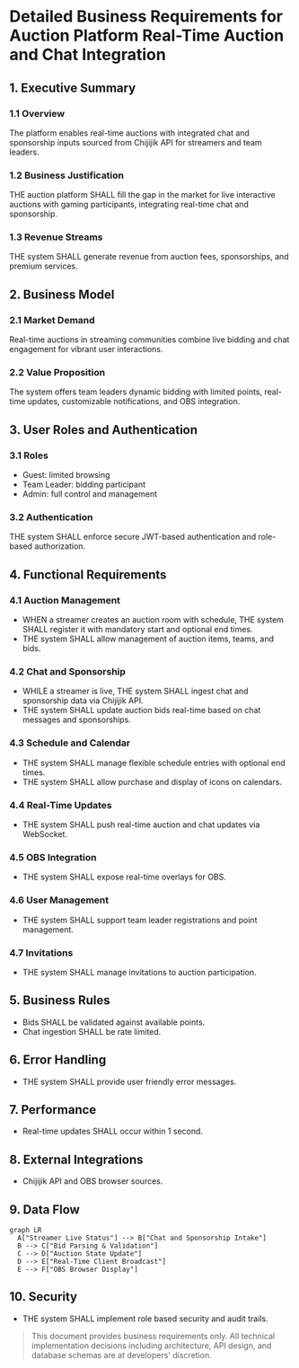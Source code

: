 # Detailed Business Requirements for Auction Platform Real-Time Auction and Chat Integration

## 1. Executive Summary

### 1.1 Overview
The platform enables real-time auctions with integrated chat and sponsorship inputs sourced from Chijijik API for streamers and team leaders.

### 1.2 Business Justification
THE auction platform SHALL fill the gap in the market for live interactive auctions with gaming participants, integrating real-time chat and sponsorship.

### 1.3 Revenue Streams
THE system SHALL generate revenue from auction fees, sponsorships, and premium services.

## 2. Business Model

### 2.1 Market Demand
Real-time auctions in streaming communities combine live bidding and chat engagement for vibrant user interactions.

### 2.2 Value Proposition
The system offers team leaders dynamic bidding with limited points, real-time updates, customizable notifications, and OBS integration.

## 3. User Roles and Authentication

### 3.1 Roles
- Guest: limited browsing
- Team Leader: bidding participant
- Admin: full control and management

### 3.2 Authentication
THE system SHALL enforce secure JWT-based authentication and role-based authorization.

## 4. Functional Requirements

### 4.1 Auction Management
- WHEN a streamer creates an auction room with schedule, THE system SHALL register it with mandatory start and optional end times.
- THE system SHALL allow management of auction items, teams, and bids.

### 4.2 Chat and Sponsorship
- WHILE a streamer is live, THE system SHALL ingest chat and sponsorship data via Chijijik API.
- THE system SHALL update auction bids real-time based on chat messages and sponsorships.

### 4.3 Schedule and Calendar
- THE system SHALL manage flexible schedule entries with optional end times.
- THE system SHALL allow purchase and display of icons on calendars.

### 4.4 Real-Time Updates
- THE system SHALL push real-time auction and chat updates via WebSocket.

### 4.5 OBS Integration
- THE system SHALL expose real-time overlays for OBS.

### 4.6 User Management
- THE system SHALL support team leader registrations and point management.

### 4.7 Invitations
- THE system SHALL manage invitations to auction participation.

## 5. Business Rules
- Bids SHALL be validated against available points.
- Chat ingestion SHALL be rate limited.

## 6. Error Handling
- THE system SHALL provide user friendly error messages.

## 7. Performance
- Real-time updates SHALL occur within 1 second.

## 8. External Integrations
- Chijijik API and OBS browser sources.

## 9. Data Flow
```mermaid
graph LR
  A["Streamer Live Status"] --> B["Chat and Sponsorship Intake"]
  B --> C["Bid Parsing & Validation"]
  C --> D["Auction State Update"]
  D --> E["Real-Time Client Broadcast"]
  E --> F["OBS Browser Display"]
```

## 10. Security
- THE system SHALL implement role based security and audit trails.

> This document provides business requirements only. All technical implementation decisions including architecture, API design, and database schemas are at developers' discretion.
